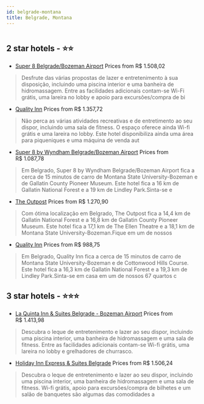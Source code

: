 ```yaml
---
id: belgrade-montana
title: Belgrade, Montana
---
```


<center><img src="https://i.travelapi.com/hotels/1000000/970000/968600/968517/8f17225e_z.jpg" alt="" /></center>


##  2 star hotels - ⭐️⭐️

-    [Super 8 Belgrade/Bozeman Airport](https://www.hurb.com/br/aud/https://www.hurb.com/br/hotels/belgrade/super-8-belgrade-bozeman-airport-HT-K1Z9?cmp=18055) Prices from R$ 1.508,02
   > Desfrute das várias propostas de lazer e entretenimento à sua disposição, incluindo uma piscina interior e uma banheira de hidromassagem. Entre as facilidades adicionais contam-se Wi-Fi grátis, uma lareira no lobby e apoio para excursões/compra de bi
-    [Quality Inn](https://www.hurb.com/br/aud/https://www.hurb.com/br/hotels/belgrade/quality-inn-HT-IFBG?cmp=18055) Prices from R$ 1.357,72
   > Não perca as várias atividades recreativas e de entretimento ao seu dispor, incluindo uma sala de fitness. O espaço oferece ainda Wi-fi grátis e uma lareira no lobby. Este hotel disponibiliza ainda uma área para piqueniques e uma máquina de venda aut
-    [Super 8 by Wyndham Belgrade/Bozeman Airport](https://www.hurb.com/br/aud/https://www.hurb.com/br/hotels/belgrade/super-8-by-wyndham-belgrade-bozeman-airport-HT-Q0QP?cmp=18055) Prices from R$ 1.087,78
   > Em Belgrado, Super 8 by Wyndham Belgrade/Bozeman Airport fica a cerca de 15 minutos de carro de Montana State University-Bozeman e de Gallatin County Pioneer Museum.  Este hotel fica a 16 km de Gallatin National Forest e a 19 km de Lindley Park.Sinta-se e
-    [The Outpost](https://www.hurb.com/br/aud/https://www.hurb.com/br/hotels/belgrade/the-outpost-HT-UVP0?cmp=18055) Prices from R$ 1.270,90
   > Com ótima localização em Belgrado, The Outpost fica a 14,4 km de Gallatin National Forest e a 16,8 km de Gallatin County Pioneer Museum.  Este hotel fica a 17,1 km de The Ellen Theatre e a 18,1 km de Montana State University-Bozeman.Fique em um de nossos 
-    [Quality Inn](https://www.hurb.com/br/aud/https://www.hurb.com/br/hotels/belgrade/quality-inn-HT-MI27?cmp=18055) Prices from R$ 988,75
   > Em Belgrado, Quality Inn fica a cerca de 15 minutos de carro de Montana State University-Bozeman e de Cottonwood Hills Course.  Este hotel fica a 16,3 km de Gallatin National Forest e a 19,3 km de Lindley Park.Sinta-se em casa em um de nossos 67 quartos c

##  3 star hotels - ⭐️⭐️⭐️

-    [La Quinta Inn & Suites Belgrade - Bozeman Airport](https://www.hurb.com/br/aud/https://www.hurb.com/br/hotels/belgrade/la-quinta-inn-suites-belgrade-bozeman-airport-HT-4O66?cmp=18055) Prices from R$ 1.413,98
   > Descubra o leque de entretenimento e lazer ao seu dispor, incluindo uma piscina interior, uma banheira de hidromassagem e uma sala de fitness. Entre as facilidades adicionais contam-se Wi-fi grátis, uma lareira no lobby e grelhadores de churrasco.
-    [Holiday Inn Express & Suites Belgrade](https://www.hurb.com/br/aud/https://www.hurb.com/br/hotels/belgrade/holiday-inn-express-suites-belgrade-HT-B6K1?cmp=18055) Prices from R$ 1.506,24
   > Descubra o leque de entretenimento e lazer ao seu dispor, incluindo uma piscina interior, uma banheira de hidromassagem e uma sala de fitness. Wi-fi grátis, apoio para excursões/compra de bilhetes e um salão de banquetes são algumas das comodidades a
